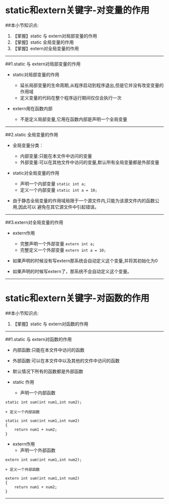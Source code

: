 # static和extern关键字-对变量的作用
##本小节知识点:
1. 【掌握】static 与 extern对局部变量的作用
2. 【掌握】static 全局变量的作用
3. 【掌握】extern对全局变量的作用
---

##1.static 与 extern对局部变量的作用
- static对局部变量的作用
    + 延长局部变量的生命周期,从程序启动到程序退出,但是它并没有改变变量的作用域
    + 定义变量的代码在整个程序运行期间仅仅会执行一次

- extern用在函数内部
    + 不是定义局部变量,它用在函数内部是声明一个全局变量


---

##2.static 全局变量的作用
- 全局变量分类：
    + 内部变量:只能在本文件中访问的变量
    + 外部变量:可以在其他文件中访问的变量,默认所有全局变量都是外部变量

- static对全局变量的作用
    + 声明一个内部变量
    ```static int a;```
    + 定义一个内部变量
    ```static int a = 10;```

- 由于静态全局变量的作用域局限于一个源文件内,只能为该源文件内的函数公用,因此可以 避免在其它源文件中引起错误。

---

##3.extern对全局变量的作用
- extern作用
    + 完整声明一个外部变量
    ```extern int a;```
    + 完整定义一个外部变量
    ```extern int a = 10;```

- 如果声明的时候没有写extern那系统会自动定义这个变量,并将其初始化为0
- 如果声明的时候写extern了，那系统不会自动定义这个变量。


---
# static和extern关键字-对函数的作用
##本小节知识点:
1. 【掌握】static 与 extern对函数的作用

---

##1.static 与 extern对函数的作用
- 内部函数:只能在本文件中访问的函数
- 外部函数:可以在本文件中以及其他的文件中访问的函数
- 默认情况下所有的函数都是外部函数

- static 作用
    + 声明一个内部函数
```
static int sum(int num1,int num2);
```
    + 定义一个内部函数
```
static int sum(int num1,int num2)
{
    return num1 + num2;
}
````

- extern作用
    + 声明一个外部函数
```
extern int sum(int num1,int num2);
```
    + 定义一个外部函数
```
extern int sum(int num1,int num2)
{
    return num1 + num2;
}
```
---

